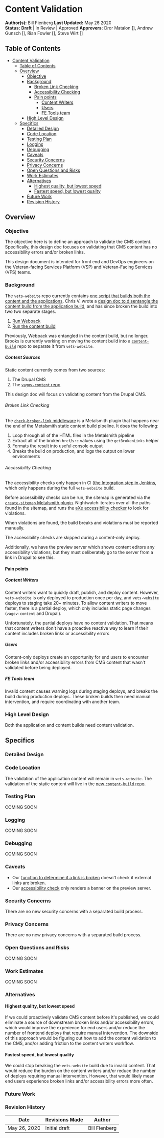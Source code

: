 # Content Validation

**Author(s):** Bill Fienberg
**Last Updated:** May 26 2020  
**Status:** **Draft** | In Review | Approved
**Approvers:** Dror Matalon [], Andrew Gunsch [], Rian Fowler [], Steve Wirt []

## Table of Contents

- [Content Validation](#content-validation)
  - [Table of Contents](#table-of-contents)
  - [Overview](#overview)
    - [Objective](#objective)
    - [Background](#background)
      - [Broken Link Checking](#broken-link-checking)
      - [Accessibility Checking](#accessibility-checking)
      - [Pain points](#pain-points)
        - [Content Writers](#content-writers)
        - [Users](#users)
        - [FE Tools team](#fe-tools-team)
    - [High Level Design](#high-level-design)
  - [Specifics](#specifics)
    - [Detailed Design](#detailed-design)
    - [Code Location](#code-location)
    - [Testing Plan](#testing-plan)
    - [Logging](#logging)
    - [Debugging](#debugging)
    - [Caveats](#caveats)
    - [Security Concerns](#security-concerns)
    - [Privacy Concerns](#privacy-concerns)
    - [Open Questions and Risks](#open-questions-and-risks)
    - [Work Estimates](#work-estimates)
    - [Alternatives](#alternatives)
      - [Highest quality, but lowest speed](#highest-quality-but-lowest-speed)
      - [Fastest speed, but lowest quality](#fastest-speed-but-lowest-quality)
    - [Future Work](#future-work)
    - [Revision History](#revision-history)

## Overview

### Objective

The objective here is to define an approach to validate the CMS content. Specifically, this design doc focuses on validating that CMS content has no accessibility errors and/or broken links.

This design document is intended for front end and DevOps engineers on the Veteran-facing Services Platform (VSP) and Veteran-Facing Services (VFS) teams.

### Background

The `vets-website` repo currently contains [one script that builds both the content and the applications](https://github.com/department-of-veterans-affairs/vets-website/blob/master/src/site/stages/build/index.js). Chris V. wrote a [design doc to disentangle the content build from the application build](https://github.com/department-of-veterans-affairs/va.gov-team/blob/master/platform/engineering/design-docs/2020-04-09-separate-content-build.md), and has since broken the build into two two separate stages. 

1. [Run Webpack](https://github.com/department-of-veterans-affairs/vets-website/blob/43ea0bdccd5e53886e3e38ea27d3f8e8e7bd9038/script/build.sh#L55)
2. [Run the content build](https://github.com/department-of-veterans-affairs/vets-website/blob/43ea0bdccd5e53886e3e38ea27d3f8e8e7bd9038/script/build.sh#L61)

Previously, Webpack was entangled in the content build, but no longer. Brooks is currently working on moving the content build into a [`content-build`](https://github.com/department-of-veterans-affairs/content-build/) repo to separate it from `vets-website`.

##### Content Sources

Static content currently comes from two sources:

1. The Drupal CMS
2. The [`vagov-content` repo](https://github.com/department-of-veterans-affairs/vagov-content/blob/master/pages/404.md)

This design doc will focus on validating content from the Drupal CMS. 

###### Broken Link Checking

The [`check-broken-link` middleware](https://github.com/department-of-veterans-affairs/vets-website/blob/master/src/site/stages/build/plugins/check-broken-links/index.js) is a Metalsmith plugin that happens near the end of the Metalsmith static content build pipeline. It does the following:

1. Loop through all of the HTML files in the Metalsmith pipeline
2. Extract all of the broken `href`/`src` values using the `getBrokenLinks` helper
3. Formats the result into useful console output
4. Breaks the build on production, and logs the output on lower environments

###### Accessibility Checking

The accessibility checks only happen in CI ([the Integration step in Jenkins](https://github.com/department-of-veterans-affairs/vets-website/blob/master/Jenkinsfile#L81), which only happens during the full `vets-website` build. 

Before accessibility checks can be run, the sitemap is generated via the [`create-sitemap` Metalsmith plugin](https://github.com/department-of-veterans-affairs/vets-website/blob/master/src/site/stages/build/plugins/create-sitemaps.js). Nightwatch iterates over all the paths found in the sitemap, and runs the [aXe accessibility checker](https://github.com/department-of-veterans-affairs/vets-website/blob/master/src/platform/testing/e2e/nightwatch-commands/axeCheck.js) to look for violations. 

When violations are found, the build breaks and violations must be reported manually.

The accessibility checks are skipped during a content-only deploy. 

Additionally, we have the preview server which shows content editors any accessibility violations, but they must deliberately go to the server from a link in Drupal to see this.

#### Pain points

##### Content Writers

Content writers want to quickly draft, publish, and deploy content. However, `vets-website` is only deployed to production once per day, and `vets-website` deploys to staging take 20+ minutes. To allow content writers to move faster, there is a partial deploy, which only includes static page changes (`vagov-content` and Drupal).

Unfortunately, the partial deploys have no content validation. That means that content writers don't have a proactive reactive way to learn if their content includes broken links or accessibility errors.

##### Users

Content-only deploys create an opportunity for end users to encounter broken links and/or accessibility errors from CMS content that wasn't validated before being deployed.

##### FE Tools team

Invalid content causes warning logs during staging deploys, and breaks the build during production deploys. These broken builds then need manual intervention, and require coordinating with another team.

### High Level Design

Both the application and content builds need content validation.

## Specifics

### Detailed Design

### Code Location

The validation of the application content will remain in `vets-website`. The validation of the static content will live in the [new `content-build` repo](https://github.com/department-of-veterans-affairs/content-build).

### Testing Plan

COMING SOON

### Logging

COMING SOON

### Debugging

COMING SOON

### Caveats

- Our [function to determine if a link is broken](https://github.com/department-of-veterans-affairs/vets-website/blob/e8b68850fc83fdae4386fe4ab392770dde38faee/src/site/stages/build/plugins/check-broken-links/helpers/isBrokenLink.js#L16) doesn't check if external links are broken.
- Our [accessibility check](https://github.com/department-of-veterans-affairs/vets-website/blob/master/src/site/assets/js/execute-axe-check.js#L8) only renders a banner on the preview server.

### Security Concerns

There are no new security concerns with a separated build process.

### Privacy Concerns

There are no new privacy concerns with a separated build process.

### Open Questions and Risks

COMING SOON

### Work Estimates

COMING SOON

### Alternatives

#### Highest quality, but lowest speed

If we could proactively validate CMS content before it's published, we could eliminate a source of downstream broken links and/or accessibility errors, which would improve the experience for end users and/or reduce the number of frontend deploys that require manual intervention. The downside of this approach would be figuring out how to add the content validation to the CMS, and/or adding friction to the content writers workflow.

#### Fastest speed, but lowest quality

We could stop breaking the `vets-website` build due to invalid content. That would reduce the burden on the content writers and/or reduce the number of deploys requiring manual intervention. However, that would likely mean end users experience broken links and/or accessibility errors more often.

### Future Work

### Revision History

| Date         | Revisions Made | Author        |
| ------------ | -------------- | ------------- |
| May 26, 2020 | Initial draft  | Bill Fienberg |
